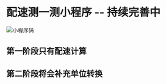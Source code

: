 # 配速测一测小程序 -- 持续完善中
![小程序码]( /static/images/programeCode.png  "小程序" )

## 第一阶段只有配速计算

## 第二阶段将会补充单位转换